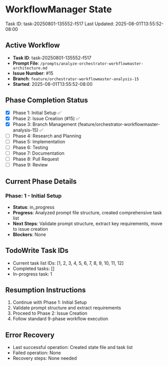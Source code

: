 # WorkflowManager State
Task ID: task-20250801-135552-f517
Last Updated: 2025-08-01T13:55:52-08:00

## Active Workflow
- **Task ID**: task-20250801-135552-f517
- **Prompt File**: `/prompts/analyze-orchestrator-workflowmaster-architecture.md`
- **Issue Number**: #15
- **Branch**: `feature/orchestrator-workflowmaster-analysis-15`
- **Started**: 2025-08-01T13:55:52-08:00

## Phase Completion Status
- [x] Phase 1: Initial Setup ✅
- [x] Phase 2: Issue Creation (#15) ✅
- [x] Phase 3: Branch Management (feature/orchestrator-workflowmaster-analysis-15) ✅
- [ ] Phase 4: Research and Planning
- [ ] Phase 5: Implementation
- [ ] Phase 6: Testing
- [ ] Phase 7: Documentation
- [ ] Phase 8: Pull Request
- [ ] Phase 9: Review

## Current Phase Details
### Phase: 1 - Initial Setup
- **Status**: in_progress
- **Progress**: Analyzed prompt file structure, created comprehensive task list
- **Next Steps**: Validate prompt structure, extract key requirements, move to issue creation
- **Blockers**: None

## TodoWrite Task IDs
- Current task list IDs: [1, 2, 3, 4, 5, 6, 7, 8, 9, 10, 11, 12]
- Completed tasks: []
- In-progress task: 1

## Resumption Instructions
1. Continue with Phase 1: Initial Setup
2. Validate prompt structure and extract requirements
3. Proceed to Phase 2: Issue Creation
4. Follow standard 9-phase workflow execution

## Error Recovery
- Last successful operation: Created state file and task list
- Failed operation: None
- Recovery steps: None needed